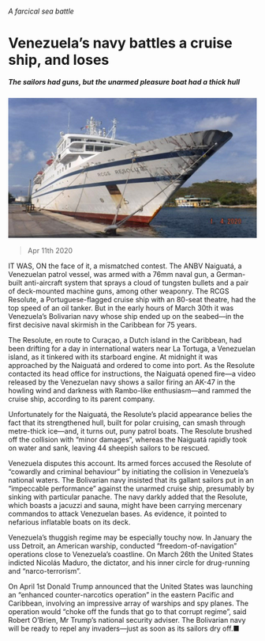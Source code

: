 ###### A farcical sea battle

# Venezuela’s navy battles a cruise ship, and loses 

##### The sailors had guns, but the unarmed pleasure boat had a thick hull 

![image](images/20200411_AMP501.jpg) 

> Apr 11th 2020 

IT WAS, ON the face of it, a mismatched contest. The ANBV Naiguatá, a Venezuelan patrol vessel, was armed with a 76mm naval gun, a German-built anti-aircraft system that sprays a cloud of tungsten bullets and a pair of deck-mounted machine guns, among other weaponry. The RCGS Resolute, a Portuguese-flagged cruise ship with an 80-seat theatre, had the top speed of an oil tanker. But in the early hours of March 30th it was Venezuela’s Bolivarian navy whose ship ended up on the seabed—in the first decisive naval skirmish in the Caribbean for 75 years.

The Resolute, en route to Curaçao, a Dutch island in the Caribbean, had been drifting for a day in international waters near La Tortuga, a Venezuelan island, as it tinkered with its starboard engine. At midnight it was approached by the Naiguatá and ordered to come into port. As the Resolute contacted its head office for instructions, the Naiguatá opened fire—a video released by the Venezuelan navy shows a sailor firing an AK-47 in the howling wind and darkness with Rambo-like enthusiasm—and rammed the cruise ship, according to its parent company.


Unfortunately for the Naiguatá, the Resolute’s placid appearance belies the fact that its strengthened hull, built for polar cruising, can smash through metre-thick ice—and, it turns out, puny patrol boats. The Resolute brushed off the collision with “minor damages”, whereas the Naiguatá rapidly took on water and sank, leaving 44 sheepish sailors to be rescued.

Venezuela disputes this account. Its armed forces accused the Resolute of “cowardly and criminal behaviour” by initiating the collision in Venezuela’s national waters. The Bolivarian navy insisted that its gallant sailors put in an “impeccable performance” against the unarmed cruise ship, presumably by sinking with particular panache. The navy darkly added that the Resolute, which boasts a jacuzzi and sauna, might have been carrying mercenary commandos to attack Venezuelan bases. As evidence, it pointed to nefarious inflatable boats on its deck.

Venezuela’s thuggish regime may be especially touchy now. In January the  uss Detroit, an American warship, conducted “freedom-of-navigation” operations close to Venezuela’s coastline. On March 26th the United States indicted Nicolás Maduro, the dictator, and his inner circle for drug-running and “narco-terrorism”.

On April 1st Donald Trump announced that the United States was launching an “enhanced counter-narcotics operation” in the eastern Pacific and Caribbean, involving an impressive array of warships and spy planes. The operation would “choke off the funds that go to that corrupt regime”, said Robert O’Brien, Mr Trump’s national security adviser. The Bolivarian navy will be ready to repel any invaders—just as soon as its sailors dry off.■

